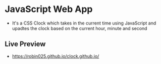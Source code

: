 # JavaScript Web App

- It's a CSS Clock which takes in the current time using JavaScript and upadtes the clock based on the current hour, minute and second

## Live Preview
 - https://robin025.github.io/clock.github.io/
